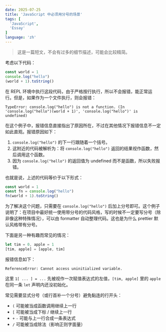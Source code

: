 ```yaml
---
date: 2025-07-25
title: 'JavaScript 中必须用分号的场景'
tags: [
  'JavaScript',
  'Essay'
]
language: 'zh'
---
```


> 这是一篇短文，不会有过多的细节描述，可能会比较精简。

考虑以下代码：

```js
const world = 1
console.log("hello")
(world + 1).toString()
```

在 REPL 环境中执行这段代码，由于严格按行执行，所以不会报错，能正常运行。但是，如果作为一个文件执行，则会报错：

```plaintext frame="terminal"
TypeError: console.log("hello") is not a function. (In 'console.log("hello")(world + 1)', 'console.log("hello")' is undefined)
```

在这个例子中，报错信息直接指出了原因所在，不过在其他情况下报错信息不一定如此直观。报错原因如下：

1. `console.log("hello")` 的下一行跟随着一个括号。
2. 这附近的代码被解析为：将 `console.log("hello")` 返回的结果视作函数，然后调用这个函数。
3. 因为 `console.log("hello")` 的返回值为 undefined 而不是函数，所以失败报错。

也就是说，上述的代码等价于以下形式：

```js
const world = 1
const fn = console.log("hello")
fn(world + 1).toString()
```

为了解决这个问题，只需要在 `console.log("hello")` 后加上分号即可。这个例子说明了：在项目中最好统一使用带分号的代码风格，写的时候不一定要写分号（除非像这种特殊情况），可以由 formatter 自动整理代码。这也是为什么 prettier 默认风格带有分号。

下面是另一种有趣而常见的情况：

```js
let tim = 0, apple = 1
[tim, apple] = [apple, tim]
```

报错信息如下：

```plaintext frame="terminal"
ReferenceError: Cannot access uninitialized variable.
```

这里 `1[ ... ] = ...` 先被视作一次赋值表达式的左值，`[tim, apple]` 里的 `apple` 在同一条 `let` 声明内还没初始化。

常见需要显式分号（或行首补一个分号）避免黏连的行开头：

- `(` 可能被当成函数调用继续上一行
- `[` 可能被当成下标 / 继续上一行
- `+` `-` 可能与上一行合成一条表达式
- `/` 可能被当成除法（影响正则字面量）

